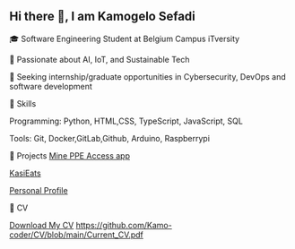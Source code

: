 ## Hi there 👋, I am Kamogelo Sefadi
🎓 Software Engineering Student at Belgium Campus iTversity 

🌱 Passionate about AI, IoT, and Sustainable Tech 

💼 Seeking internship/graduate opportunities in Cybersecurity, DevOps and software development 

🚀 Skills

 Programming: Python, HTML,CSS, TypeScript, JavaScript, SQL

Tools: Git, Docker,GitLab,Github, Arduino, Raspberrypi

 📂 Projects
 [Mine PPE Access app](https://github.com/Kamo-coder/PPE_Access_Control) 

[KasiEats](https://github.com/Kamo-coder/DineQR)

[Personal Profile](https://github.com/Kamo-coder/Kamo_Portfolio)

📄 CV

[Download My CV]((https://kamo-portfolio-six.vercel.app/Current_CV.pdf))
https://github.com/Kamo-coder/CV/blob/main/Current_CV.pdf
